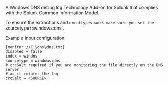 A Windows DNS debug log Technology Add-on for Splunk that complies with the
Splunk Common Information Model.

To ensure the extractions and `eventtypes work make sure you set the `sourcetype` to `windows:dns`.


Example input configuration:

    [monitor://C:\dns\dns.txt]
    disabled = false
    index = windns
    sourcetype = windows:dns
    # crcSalt required if you are monitoring the file directly on the DNS server
    # as it rotates the log.
    crcSalt = <SOURCE>
